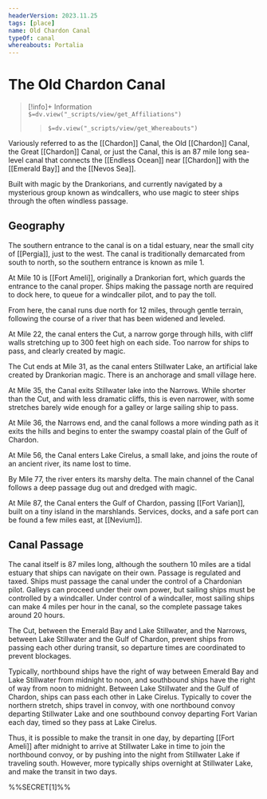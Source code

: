 ```yaml
---
headerVersion: 2023.11.25
tags: [place]
name: Old Chardon Canal
typeOf: canal
whereabouts: Portalia
---
```

# The Old Chardon Canal
>[!info]+ Information  
> `$=dv.view("_scripts/view/get_Affiliations")`  
>> `$=dv.view("_scripts/view/get_Whereabouts")`

Variously referred to as the [[Chardon]] Canal, the Old [[Chardon]] Canal, the Great [[Chardon]] Canal, or just the Canal, this is an 87 mile long sea-level canal that connects the [[Endless Ocean]] near [[Chardon]] with the [[Emerald Bay]] and the [[Nevos Sea]]. 

Built with magic by the Drankorians, and currently navigated by a mysterious group known as windcallers, who use magic to steer ships through the often windless passage. 

## Geography

The southern entrance to the canal is on a tidal estuary, near the small city of [[Pergia]], just to the west. The canal is traditionally demarcated from south to north, so the southern entrance is known as mile 1. 

At Mile 10 is [[Fort Ameli]], originally a Drankorian fort, which guards the entrance to the canal proper. Ships making the passage north are required to dock here, to queue for a windcaller pilot, and to pay the toll. 

From here, the canal runs due north for 12 miles, through gentle terrain, following the course of a river that has been widened and leveled. 

At Mile 22, the canal enters the Cut, a narrow gorge through hills, with cliff walls stretching up to 300 feet high on each side. Too narrow for ships to pass, and clearly created by magic. 

The Cut ends at Mile 31, as the canal enters Stillwater Lake, an artificial lake created by Drankorian magic. There is an anchorage and small village here. 

At Mile 35, the Canal exits Stillwater lake into the Narrows. While shorter than the Cut, and with less dramatic cliffs, this is even narrower, with some stretches barely wide enough for a galley or large sailing ship to pass. 

At Mile 36, the Narrows end, and the canal follows a more winding path as it exits the hills and begins to enter the swampy coastal plain of the Gulf of Chardon. 

At Mile 56, the Canal enters Lake Cirelus, a small lake, and joins the route of an ancient river, its name lost to time. 

By Mile 77, the river enters its marshy delta. The main channel of the Canal follows a deep passage dug out and dredged with magic. 

At Mile 87, the Canal enters the Gulf of Chardon, passing [[Fort Varian]], built on a tiny island in the marshlands. Services, docks, and a safe port can be found a few miles east, at [[Nevium]].

## Canal Passage

The canal itself is 87 miles long, although the southern 10 miles are a tidal estuary that ships can navigate on their own. Passage is regulated and taxed. Ships must passage the canal under the control of a Chardonian pilot. Galleys can proceed under their own power, but sailing ships must be controlled by a windcaller. Under control of a windcaller, most sailing ships can make 4 miles per hour in the canal, so the complete passage takes around 20 hours. 

The Cut, between the Emerald Bay and Lake Stillwater, and the Narrows, between Lake Stillwater and the Gulf of Chardon, prevent ships from passing each other during transit, so departure times are coordinated to prevent blockages. 

Typically, northbound ships have the right of way between Emerald Bay and Lake Stillwater from midnight to noon, and southbound ships have the right of way from noon to midnight. Between Lake Stillwater and the Gulf of Chardon, ships can pass each other in Lake Cirelus. Typically to cover the northern stretch, ships travel in convoy, with one northbound convoy departing Stillwater Lake and one southbound convoy departing Fort Varian each day, timed so they pass at Lake Cirelus. 

Thus, it is possible to make the transit in one day, by departing [[Fort Ameli]] after midnight to arrive at Stillwater Lake in time to join the northbound convoy, or by pushing into the night from Stillwater Lake if traveling south. However, more typically ships overnight at Stillwater Lake, and make the transit in two days. 

%%SECRET[1]%%



